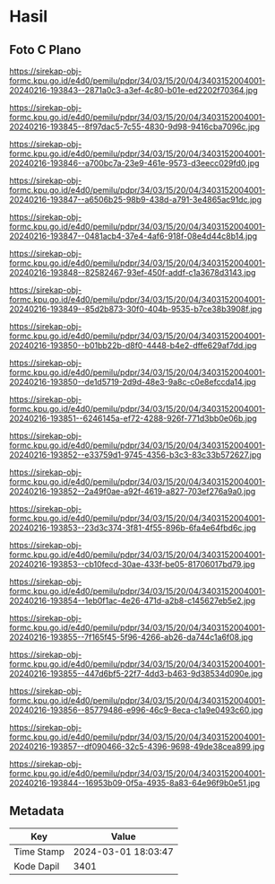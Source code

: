 # Hasil

## Foto C Plano

https://sirekap-obj-formc.kpu.go.id/e4d0/pemilu/pdpr/34/03/15/20/04/3403152004001-20240216-193843--2871a0c3-a3ef-4c80-b01e-ed2202f70364.jpg

https://sirekap-obj-formc.kpu.go.id/e4d0/pemilu/pdpr/34/03/15/20/04/3403152004001-20240216-193845--8f97dac5-7c55-4830-9d98-9416cba7096c.jpg

https://sirekap-obj-formc.kpu.go.id/e4d0/pemilu/pdpr/34/03/15/20/04/3403152004001-20240216-193846--a700bc7a-23e9-461e-9573-d3eecc029fd0.jpg

https://sirekap-obj-formc.kpu.go.id/e4d0/pemilu/pdpr/34/03/15/20/04/3403152004001-20240216-193847--a6506b25-98b9-438d-a791-3e4865ac91dc.jpg

https://sirekap-obj-formc.kpu.go.id/e4d0/pemilu/pdpr/34/03/15/20/04/3403152004001-20240216-193847--0481acb4-37e4-4af6-918f-08e4d44c8b14.jpg

https://sirekap-obj-formc.kpu.go.id/e4d0/pemilu/pdpr/34/03/15/20/04/3403152004001-20240216-193848--82582467-93ef-450f-addf-c1a3678d3143.jpg

https://sirekap-obj-formc.kpu.go.id/e4d0/pemilu/pdpr/34/03/15/20/04/3403152004001-20240216-193849--85d2b873-30f0-404b-9535-b7ce38b3908f.jpg

https://sirekap-obj-formc.kpu.go.id/e4d0/pemilu/pdpr/34/03/15/20/04/3403152004001-20240216-193850--b01bb22b-d8f0-4448-b4e2-dffe629af7dd.jpg

https://sirekap-obj-formc.kpu.go.id/e4d0/pemilu/pdpr/34/03/15/20/04/3403152004001-20240216-193850--de1d5719-2d9d-48e3-9a8c-c0e8efccda14.jpg

https://sirekap-obj-formc.kpu.go.id/e4d0/pemilu/pdpr/34/03/15/20/04/3403152004001-20240216-193851--6246145a-ef72-4288-926f-771d3bb0e06b.jpg

https://sirekap-obj-formc.kpu.go.id/e4d0/pemilu/pdpr/34/03/15/20/04/3403152004001-20240216-193852--e33759d1-9745-4356-b3c3-83c33b572627.jpg

https://sirekap-obj-formc.kpu.go.id/e4d0/pemilu/pdpr/34/03/15/20/04/3403152004001-20240216-193852--2a49f0ae-a92f-4619-a827-703ef276a9a0.jpg

https://sirekap-obj-formc.kpu.go.id/e4d0/pemilu/pdpr/34/03/15/20/04/3403152004001-20240216-193853--23d3c374-3f81-4f55-896b-6fa4e64fbd6c.jpg

https://sirekap-obj-formc.kpu.go.id/e4d0/pemilu/pdpr/34/03/15/20/04/3403152004001-20240216-193853--cb10fecd-30ae-433f-be05-81706017bd79.jpg

https://sirekap-obj-formc.kpu.go.id/e4d0/pemilu/pdpr/34/03/15/20/04/3403152004001-20240216-193854--1eb0f1ac-4e26-471d-a2b8-c145627eb5e2.jpg

https://sirekap-obj-formc.kpu.go.id/e4d0/pemilu/pdpr/34/03/15/20/04/3403152004001-20240216-193855--7f165f45-5f96-4266-ab26-da744c1a6f08.jpg

https://sirekap-obj-formc.kpu.go.id/e4d0/pemilu/pdpr/34/03/15/20/04/3403152004001-20240216-193855--447d6bf5-22f7-4dd3-b463-9d38534d090e.jpg

https://sirekap-obj-formc.kpu.go.id/e4d0/pemilu/pdpr/34/03/15/20/04/3403152004001-20240216-193856--85779486-e996-46c9-8eca-c1a9e0493c60.jpg

https://sirekap-obj-formc.kpu.go.id/e4d0/pemilu/pdpr/34/03/15/20/04/3403152004001-20240216-193857--df090466-32c5-4396-9698-49de38cea899.jpg

https://sirekap-obj-formc.kpu.go.id/e4d0/pemilu/pdpr/34/03/15/20/04/3403152004001-20240216-193844--16953b09-0f5a-4935-8a83-64e96f9b0e51.jpg


## Metadata

| Key        | Value               |
| ---------- | ------------------- |
| Time Stamp | 2024-03-01 18:03:47 |
| Kode Dapil | 3401                |



